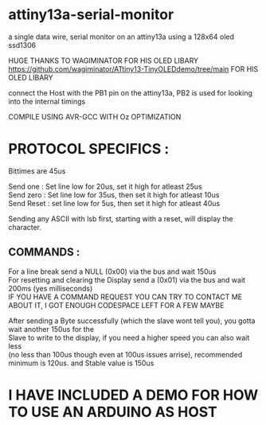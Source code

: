 # attiny13a-serial-monitor
a single data wire, serial monitor on an attiny13a using a 128x64 oled ssd1306

HUGE THANKS TO WAGIMINATOR FOR HIS OLED LIBARY https://github.com/wagiminator/ATtiny13-TinyOLEDdemo/tree/main
FOR HIS OLED LIBARY

connect the Host with the PB1 pin on the attiny13a, PB2 is used for looking into the internal timings

COMPILE USING AVR-GCC WITH Oz OPTIMIZATION

# PROTOCOL SPECIFICS :  
Bittimes are 45us  
  
Send one : Set line low for 20us, set it high for atleast 25us  
Send zero : Set line low for 35us, then set it high for atleast 10us  
Send Reset : set line low for 5us, then set it high for atleast 40us  
  
Sending any ASCII with lsb first, starting with a reset, will display the character.  
  
## COMMANDS :  
For a line break send a NULL (0x00) via the bus and wait 150us  
For resetting and clearing the Display send a (0x01) via the bus and wait 200ms (yes milliseconds)  
IF YOU HAVE A COMMAND REQUEST YOU CAN TRY TO CONTACT ME ABOUT IT, I GOT ENOUGH CODESPACE LEFT FOR A FEW MAYBE  
  
After sending a Byte successfully (which the slave wont tell you), you gotta wait another 150us for the    
Slave to write to the display, if you need a higher speed you can also wait less   
(no less than 100us though even at 100us issues arrise), recommended minimum is 120us. and Stable value is 150us  

# I HAVE INCLUDED A DEMO FOR HOW TO USE AN ARDUINO AS HOST
